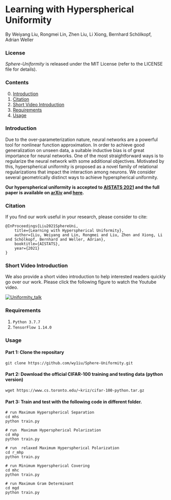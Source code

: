 # Learning with Hyperspherical Uniformity

By Weiyang Liu, Rongmei Lin, Zhen Liu, Li Xiong, Bernhard Schölkopf, Adrian Weller

### License 
*Sphere-Uniformity* is released under the MIT License (refer to the LICENSE file for details).

### Contents
0. [Introduction](#introduction)
0. [Citation](#citation)
0. [Short Video Introduction](#short-video-introduction)
0. [Requirements](#requirements)
0. [Usage](#usage)

### Introduction
Due to the over-parameterization nature, neural networks are a powerful tool for nonlinear function approximation. In order to achieve good generalization on unseen data, a suitable inductive bias is of great importance for neural networks. One of the most straightforward ways is to regularize the neural network with some additional objectives. Motivated by this, hyperspherical uniformity is proposed as a novel family of relational regularizations that impact the interaction among neurons. We consider several geometrically distinct ways to achieve hyperspherical uniformity.

**Our hyperspherical uniformity is accepted to [AISTATS 2021](https://aistats.org/aistats2021/) and the full paper is available on [arXiv](https://arxiv.org/abs/2103.01649) and [here](https://wyliu.com/papers/LiuAISTATS2021.pdf).**

### Citation
If you find our work useful in your research, please consider to cite:

    @InProceedings{Liu2021SphereUni,
        title={Learning with Hyperspherical Uniformity},
        author={Liu, Weiyang and Lin, Rongmei and Liu, Zhen and Xiong, Li and Schölkopf, Bernhard and Weller, Adrian},
        booktitle={AISTATS},
        year={2021}
    }
   
### Short Video Introduction
We also provide a short video introduction to help interested readers quickly go over our work. Please click the following figure to watch the Youtube video.

[![Uniformity_talk](https://img.youtube.com/vi/YN8tVQb-HyE/0.jpg)](https://youtu.be/YN8tVQb-HyE)

### Requirements
1. `Python 3.7.7` 
2. `TensorFlow 1.14.0`

### Usage

#### Part 1: Clone the repositary
```Shell  
git clone https://github.com/wy1iu/Sphere-Uniformity.git
```
#### Part 2: Download the official CIFAR-100 training and testing data (python version)
```Shell  
wget https://www.cs.toronto.edu/~kriz/cifar-100-python.tar.gz
```

#### Part 3: Train and test with the following code in different folder. 
```Shell
# run Maximum Hyperspherical Separation
cd mhs
python train.py
```

```Shell
# run  Maximum Hyperspherical Polarization
cd mhp
python train.py
```

```Shell
# run  relaxed Maximum Hyperspherical Polarization
cd r_mhp
python train.py
```

```Shell
# run Minimum Hyperspherical Covering
cd mhc
python train.py
```

```Shell
# run Maximum Gram Determinant
cd mgd
python train.py
```
